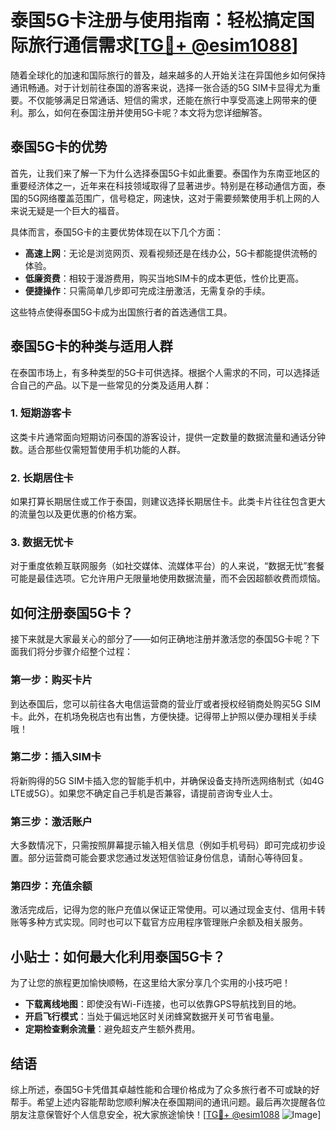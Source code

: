 # 泰国5G卡注册与使用指南：轻松搞定国际旅行通信需求[[TG💪+ @esim1088](https://t.me/s/esim1088)]

随着全球化的加速和国际旅行的普及，越来越多的人开始关注在异国他乡如何保持通讯畅通。对于计划前往泰国的游客来说，选择一张合适的5G SIM卡显得尤为重要。不仅能够满足日常通话、短信的需求，还能在旅行中享受高速上网带来的便利。那么，如何在泰国注册并使用5G卡呢？本文将为您详细解答。

## 泰国5G卡的优势

首先，让我们来了解一下为什么选择泰国5G卡如此重要。泰国作为东南亚地区的重要经济体之一，近年来在科技领域取得了显著进步。特别是在移动通信方面，泰国的5G网络覆盖范围广，信号稳定，网速快，这对于需要频繁使用手机上网的人来说无疑是一个巨大的福音。

具体而言，泰国5G卡的主要优势体现在以下几个方面：

- **高速上网**：无论是浏览网页、观看视频还是在线办公，5G卡都能提供流畅的体验。
- **低廉资费**：相较于漫游费用，购买当地SIM卡的成本更低，性价比更高。
- **便捷操作**：只需简单几步即可完成注册激活，无需复杂的手续。

这些特点使得泰国5G卡成为出国旅行者的首选通信工具。

## 泰国5G卡的种类与适用人群

在泰国市场上，有多种类型的5G卡可供选择。根据个人需求的不同，可以选择适合自己的产品。以下是一些常见的分类及适用人群：

### 1. 短期游客卡

这类卡片通常面向短期访问泰国的游客设计，提供一定数量的数据流量和通话分钟数。适合那些仅需短暂使用手机功能的人群。

### 2. 长期居住卡

如果打算长期居住或工作于泰国，则建议选择长期居住卡。此类卡片往往包含更大的流量包以及更优惠的价格方案。

### 3. 数据无忧卡

对于重度依赖互联网服务（如社交媒体、流媒体平台）的人来说，“数据无忧”套餐可能是最佳选项。它允许用户无限量地使用数据流量，而不会因超额收费而烦恼。

## 如何注册泰国5G卡？

接下来就是大家最关心的部分了——如何正确地注册并激活您的泰国5G卡呢？下面我们将分步骤介绍整个过程：

### 第一步：购买卡片

到达泰国后，您可以前往各大电信运营商的营业厅或者授权经销商处购买5G SIM卡。此外，在机场免税店也有出售，方便快捷。记得带上护照以便办理相关手续哦！

### 第二步：插入SIM卡

将新购得的5G SIM卡插入您的智能手机中，并确保设备支持所选网络制式（如4G LTE或5G）。如果您不确定自己手机是否兼容，请提前咨询专业人士。

### 第三步：激活账户

大多数情况下，只需按照屏幕提示输入相关信息（例如手机号码）即可完成初步设置。部分运营商可能会要求您通过发送短信验证身份信息，请耐心等待回复。

### 第四步：充值余额

激活完成后，记得为您的账户充值以保证正常使用。可以通过现金支付、信用卡转账等多种方式实现。同时也可以下载官方应用程序管理账户余额及相关服务。

## 小贴士：如何最大化利用泰国5G卡？

为了让您的旅程更加愉快顺畅，在这里给大家分享几个实用的小技巧吧！

- **下载离线地图**：即使没有Wi-Fi连接，也可以依靠GPS导航找到目的地。
- **开启飞行模式**：当处于偏远地区时关闭蜂窝数据开关可节省电量。
- **定期检查剩余流量**：避免超支产生额外费用。

## 结语

综上所述，泰国5G卡凭借其卓越性能和合理价格成为了众多旅行者不可或缺的好帮手。希望上述内容能帮助您顺利解决在泰国期间的通讯问题。最后再次提醒各位朋友注意保管好个人信息安全，祝大家旅途愉快！[[TG💪+ @esim1088](https://t.me/s/esim1088) ![Image](https://i.postimg.cc/4NQfJmqS/Snipaste-2025-05-13-00-14-12.png)]
